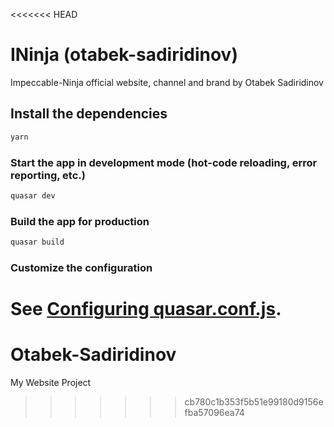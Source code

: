 <<<<<<< HEAD
# INinja (otabek-sadiridinov)

Impeccable-Ninja official website, channel and brand by Otabek Sadiridinov

## Install the dependencies
```bash
yarn
```

### Start the app in development mode (hot-code reloading, error reporting, etc.)
```bash
quasar dev
```


### Build the app for production
```bash
quasar build
```

### Customize the configuration
See [Configuring quasar.conf.js](https://quasar.dev/quasar-cli/quasar-conf-js).
=======
# Otabek-Sadiridinov
My Website Project
>>>>>>> cb780c1b353f5b51e99180d9156efba57096ea74
